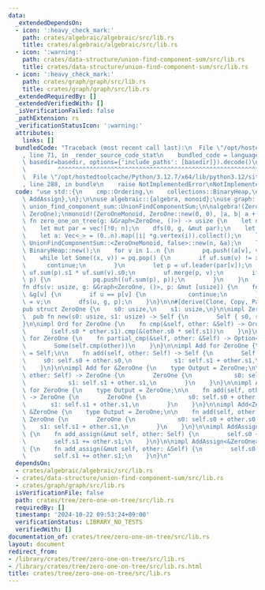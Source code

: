 ```yaml
---
data:
  _extendedDependsOn:
  - icon: ':heavy_check_mark:'
    path: crates/algebraic/algebraic/src/lib.rs
    title: crates/algebraic/algebraic/src/lib.rs
  - icon: ':warning:'
    path: crates/data-structure/union-find-component-sum/src/lib.rs
    title: crates/data-structure/union-find-component-sum/src/lib.rs
  - icon: ':heavy_check_mark:'
    path: crates/graph/graph/src/lib.rs
    title: crates/graph/graph/src/lib.rs
  _extendedRequiredBy: []
  _extendedVerifiedWith: []
  _isVerificationFailed: false
  _pathExtension: rs
  _verificationStatusIcon: ':warning:'
  attributes:
    links: []
  bundledCode: "Traceback (most recent call last):\n  File \"/opt/hostedtoolcache/Python/3.12.7/x64/lib/python3.12/site-packages/onlinejudge_verify/documentation/build.py\"\
    , line 71, in _render_source_code_stat\n    bundled_code = language.bundle(stat.path,\
    \ basedir=basedir, options={'include_paths': [basedir]}).decode()\n          \
    \         ^^^^^^^^^^^^^^^^^^^^^^^^^^^^^^^^^^^^^^^^^^^^^^^^^^^^^^^^^^^^^^^^^^^^^^^^^^^^^^^^^\n\
    \  File \"/opt/hostedtoolcache/Python/3.12.7/x64/lib/python3.12/site-packages/onlinejudge_verify/languages/rust.py\"\
    , line 288, in bundle\n    raise NotImplementedError\nNotImplementedError\n"
  code: "use std::{\n    cmp::Ordering,\n    collections::BinaryHeap,\n    ops::{Add,\
    \ AddAssign},\n};\n\nuse algebraic::{algebra, monoid};\nuse graph::Graph;\nuse\
    \ union_find_component_sum::UnionFindComponentSum;\n\nalgebra!(ZeroOneMonoid,\
    \ ZeroOne);\nmonoid!(ZeroOneMonoid, ZeroOne::new(0, 0), |a, b| a + b);\n\npub\
    \ fn zero_one_on_tree(g: &Graph<ZeroOne, ()>) -> usize {\n    let n = g.len();\n\
    \    let mut par = vec![!0; n];\n    dfs(0, g, &mut par);\n    let mut res = 0;\n\
    \    let a: Vec<_> = (0..n).map(|i| *g.vertex(i)).collect();\n    let mut uf =\
    \ UnionFindComponentSum::<ZeroOneMonoid, false>::new(n, &a);\n    let mut pq =\
    \ BinaryHeap::new();\n    for v in 1..n {\n        pq.push((a[v], v));\n    }\n\
    \    while let Some((x, v)) = pq.pop() {\n        if uf.sum(v) != x {\n      \
    \      continue;\n        }\n        let p = uf.leader(par[v]);\n        res +=\
    \ uf.sum(p).s1 * uf.sum(v).s0;\n        uf.merge(p, v);\n        if !uf.same(0,\
    \ p) {\n            pq.push((uf.sum(p), p));\n        }\n    }\n    res\n}\n\n\
    fn dfs(v: usize, g: &Graph<ZeroOne, ()>, p: &mut [usize]) {\n    for &(u, _) in\
    \ &g[v] {\n        if u == p[v] {\n            continue;\n        }\n        p[u]\
    \ = v;\n        dfs(u, g, p);\n    }\n}\n\n#[derive(Clone, Copy, PartialEq, Eq)]\n\
    pub struct ZeroOne {\n    s0: usize,\n    s1: usize,\n}\n\nimpl ZeroOne {\n  \
    \  pub fn new(s0: usize, s1: usize) -> Self {\n        Self { s0, s1 }\n    }\n\
    }\n\nimpl Ord for ZeroOne {\n    fn cmp(&self, other: &Self) -> Ordering {\n \
    \       (self.s0 * other.s1).cmp(&(other.s0 * self.s1))\n    }\n}\n\nimpl PartialOrd\
    \ for ZeroOne {\n    fn partial_cmp(&self, other: &Self) -> Option<Ordering> {\n\
    \        Some(self.cmp(other))\n    }\n}\n\nimpl Add for ZeroOne {\n    type Output\
    \ = Self;\n\n    fn add(self, other: Self) -> Self {\n        Self {\n       \
    \     s0: self.s0 + other.s0,\n            s1: self.s1 + other.s1,\n        }\n\
    \    }\n}\n\nimpl Add for &ZeroOne {\n    type Output = ZeroOne;\n\n    fn add(self,\
    \ other: Self) -> ZeroOne {\n        ZeroOne {\n            s0: self.s0 + other.s0,\n\
    \            s1: self.s1 + other.s1,\n        }\n    }\n}\n\nimpl Add<&ZeroOne>\
    \ for ZeroOne {\n    type Output = ZeroOne;\n\n    fn add(self, other: &Self)\
    \ -> ZeroOne {\n        ZeroOne {\n            s0: self.s0 + other.s0,\n     \
    \       s1: self.s1 + other.s1,\n        }\n    }\n}\n\nimpl Add<ZeroOne> for\
    \ &ZeroOne {\n    type Output = ZeroOne;\n\n    fn add(self, other: ZeroOne) ->\
    \ ZeroOne {\n        ZeroOne {\n            s0: self.s0 + other.s0,\n        \
    \    s1: self.s1 + other.s1,\n        }\n    }\n}\n\nimpl AddAssign for ZeroOne\
    \ {\n    fn add_assign(&mut self, other: Self) {\n        self.s0 += other.s0;\n\
    \        self.s1 += other.s1;\n    }\n}\n\nimpl AddAssign<&ZeroOne> for ZeroOne\
    \ {\n    fn add_assign(&mut self, other: &Self) {\n        self.s0 += other.s0;\n\
    \        self.s1 += other.s1;\n    }\n}\n"
  dependsOn:
  - crates/algebraic/algebraic/src/lib.rs
  - crates/data-structure/union-find-component-sum/src/lib.rs
  - crates/graph/graph/src/lib.rs
  isVerificationFile: false
  path: crates/tree/zero-one-on-tree/src/lib.rs
  requiredBy: []
  timestamp: '2024-10-22 09:53:24+09:00'
  verificationStatus: LIBRARY_NO_TESTS
  verifiedWith: []
documentation_of: crates/tree/zero-one-on-tree/src/lib.rs
layout: document
redirect_from:
- /library/crates/tree/zero-one-on-tree/src/lib.rs
- /library/crates/tree/zero-one-on-tree/src/lib.rs.html
title: crates/tree/zero-one-on-tree/src/lib.rs
---
```

